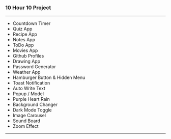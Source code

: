 <h3>10 Hour 10 Project</h3>
<hr />
<ul>
<li>Countdown Timer</li>
<li>Quiz App</li>
<li>Recipe App</li>
<li>Notes App</li>
<li>ToDo App</li>
<li>Movies App</li>
<li>Github Profiles</li>
<li>Drawing App</li>
<li>Password Generator</li>
<li>Weather App</li>
<li>Hamburger Button & Hidden Menu</li>
<li>Toast Notification</li>
<li>Auto Write Text</li>
<li>Popup / Model</li>
<li>Purple Heart Rain</li>
<li>Background Changer</li>
<li>Dark Mode Toggle</li>
<li>Image Carousel</li>
<li>Sound Board</li>
<li>Zoom Effect</li>
</ul>
<hr />
